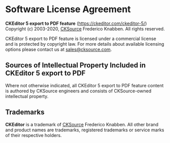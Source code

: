 Software License Agreement
==========================

**CKEditor 5 export to PDF feature** (https://ckeditor.com/ckeditor-5/)<br>
Copyright (c) 2003-2020, [CKSource](http://cksource.com) Frederico Knabben. All rights reserved.

CKEditor 5 export to PDF feature is licensed under a commercial license and is protected by copyright law.
For more details about available licensing options please contact us at sales@cksource.com.

Sources of Intellectual Property Included in CKEditor 5 export to PDF
---------------------------------------------------------------------

Where not otherwise indicated, all CKEditor 5 export to PDF feature content is authored by CKSource engineers and consists of CKSource-owned intellectual property.

Trademarks
----------

**CKEditor** is a trademark of [CKSource](http://cksource.com) Frederico Knabben. All other brand and product names are trademarks, registered trademarks or service marks of their respective holders.
